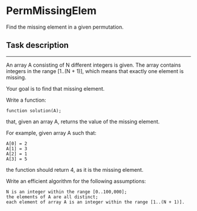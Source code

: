 # PermMissingElem

Find the missing element in a given permutation.

## Task description

---

An array A consisting of N different integers is given. The array contains integers in the range [1..(N + 1)], which means that exactly one element is missing.

Your goal is to find that missing element.

Write a function:

    function solution(A);

that, given an array A, returns the value of the missing element.

For example, given array A such that:

    A[0] = 2
    A[1] = 3
    A[2] = 1
    A[3] = 5

the function should return 4, as it is the missing element.

Write an efficient algorithm for the following assumptions:

    N is an integer within the range [0..100,000];
    the elements of A are all distinct;
    each element of array A is an integer within the range [1..(N + 1)].
